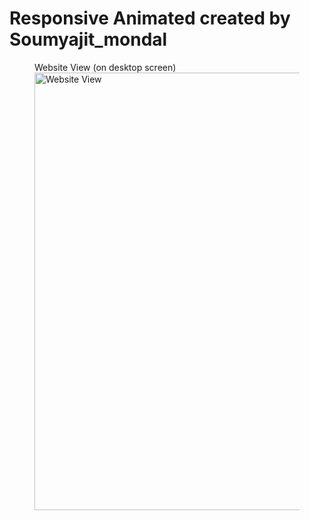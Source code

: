 # Responsive Animated created by Soumyajit_mondal
 
<figure>
  <figcaption>Website View (on desktop screen)</figcaption>
  <img src="images/main__screen.PNG" alt="Website View" width="700">
</figure>

